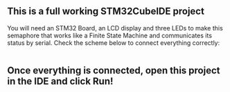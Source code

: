 ## This is a full working STM32CubeIDE project
You will need an STM32 Board, an LCD display and three LEDs to make this semaphore that works like a Finite State Machine and communicates its status by serial.
Check the scheme below to connect everything correctly:

![]()

## Once everything is connected, open this project in the IDE and click Run!
